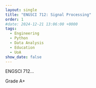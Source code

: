 ```yaml
---
layout: single
title: "ENGSCI 712: Signal Processing"
order: 1
#date: 2024-12-21 13:06:00 +0000
tags:
  - Engineering
  - Python
  - Data Analysis
  - Education
  - UoA
show_date: false
---
```


ENGSCI 712...

Grade A+
